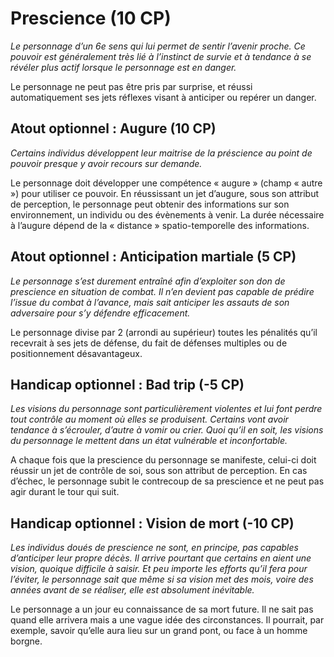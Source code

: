 # Prescience (10 CP)
*Le personnage d’un 6e sens qui lui permet de sentir l’avenir proche. Ce pouvoir est généralement très lié à l’instinct de survie et à tendance à se révéler plus actif lorsque le personnage est en danger.*

Le personnage ne peut pas être pris par surprise, et réussi automatiquement ses jets réflexes visant à anticiper ou repérer un danger.

## Atout optionnel : Augure (10 CP)
*Certains individus développent leur maitrise de la préscience au point de pouvoir presque y avoir recours sur demande.*

Le personnage doit développer une compétence « augure » (champ « autre ») pour utiliser ce pouvoir. En réussissant un jet d’augure, sous son attribut de perception, le personnage peut obtenir des informations sur son environnement, un individu ou des évènements à venir. La durée nécessaire à l’augure dépend de la « distance » spatio-temporelle des informations.

## Atout optionnel : Anticipation martiale (5 CP)
*Le personnage s’est durement entraîné afin d’exploiter son don de prescience en situation de combat. Il n’en devient pas capable de prédire l’issue du combat à l’avance, mais sait anticiper les assauts de son adversaire pour s’y défendre efficacement.*

Le personnage divise par 2 (arrondi au supérieur) toutes les pénalités qu’il recevrait à ses jets de défense, du fait de défenses multiples ou de positionnement désavantageux.

## Handicap optionnel : Bad trip (-5 CP)
*Les visions du personnage sont particulièrement violentes et lui font perdre tout contrôle au moment où elles se produisent. Certains vont avoir tendance à s’écrouler, d’autre à vomir ou crier. Quoi qu’il en soit, les visions du personnage le mettent dans un état vulnérable et inconfortable.*

A chaque fois que la prescience du personnage se manifeste, celui-ci doit réussir un jet de contrôle de soi, sous son attribut de perception. En cas d’échec, le personnage subit le contrecoup de sa prescience et ne peut pas agir durant le tour qui suit.

## Handicap optionnel : Vision de mort (-10 CP)
*Les individus doués de prescience ne sont, en principe, pas capables d’anticiper leur propre décès. Il arrive pourtant que certains en aient une vision, quoique difficile à saisir. Et peu importe les efforts qu’il fera pour l’éviter, le personnage sait que même si sa vision met des mois, voire des années avant de se réaliser, elle est absolument inévitable.*

Le personnage a un jour eu connaissance de sa mort future. Il ne sait pas quand elle arrivera mais a une vague idée des circonstances. Il pourrait, par exemple, savoir qu’elle aura lieu sur un grand pont, ou face à un homme borgne.

